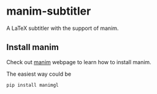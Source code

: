 # manim-subtitler
A LaTeX subtitler with the support of manim.

## Install manim

Check out [manim](https://github.com/3b1b/manim) webpage to learn how to install manim.

The easiest way could be
```
pip install manimgl
```

